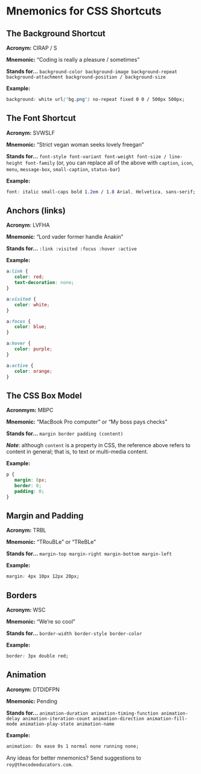 # Mnemonics for CSS Shortcuts

## The Background Shortcut

**Acronym:** CIRAP / S

**Mnemonic:** “Coding is really a pleasure / sometimes”

**Stands for...** `background-color background-image background-repeat background-attachment background-position / background-size`

**Example:**

```css
background: white url('bg.png') no-repeat fixed 0 0 / 500px 500px;
```

## The Font Shortcut

**Acronym:** SVWSLF

**Mnemonic:** “Strict vegan woman seeks lovely freegan”

**Stands for...** `font-style font-variant font-weight font-size / line-height font-family`
(or, you can replace all of the above with `caption`, `icon`, `menu`, `message-box`, `small-caption`, `status-bar`)

**Example:**

```css
font: italic small-caps bold 1.2em / 1.8 Arial, Helvetica, sans-serif;
```

## Anchors (links)

**Acronym**: LVFHA

**Mnemonic**: “Lord vader former handle Anakin”

**Stands for...** `:link :visited :focus :hover :active`

**Example:**

```css
a:link {
   color: red;
   text-decoration: none;
}

a:visited {
   color: white;
}

a:focus {
   color: blue;
}

a:hover {
   color: purple;
}

a:active {
   color: orange;
}
```

## The CSS Box Model

**Acronmym:** MBPC

**Mnemonic:** “MacBook Pro computer” or “My boss pays checks”

**Stands for...** `margin border padding (content)`

***Note***: although `content` is a property in CSS, the reference above refers to content in general; that is, to text or multi-media content.

**Example:**

```css
p {
   margin: 8px;
   border: 0;
   padding: 0;
}
```

## Margin and Padding

**Acronym:** TRBL

**Mnemonic:** “TRouBLe” or “TReBLe”

**Stands for...** `margin-top margin-right margin-bottom margin-left`

**Example:**

```css
margin: 4px 10px 12px 20px;
```

## Borders

**Acronym:** WSC

**Mnemonic:** “We’re so cool”

**Stands for...** `border-width border-style border-color`

**Example:**

```css
border: 3px double red;
```
## Animation

**Acronym:** DTDIDFPN

**Mnemonic:** Pending

**Stands for...** `animation-duration animation-timing-function animation-delay animation-iteration-count animation-direction animation-fill-mode animation-play-state animation-name`

**Example:**

```css
animation: 0s ease 0s 1 normal none running none;
```

Any ideas for better mnemonics? Send suggestions to `roy@thecodeeducators.com`.
